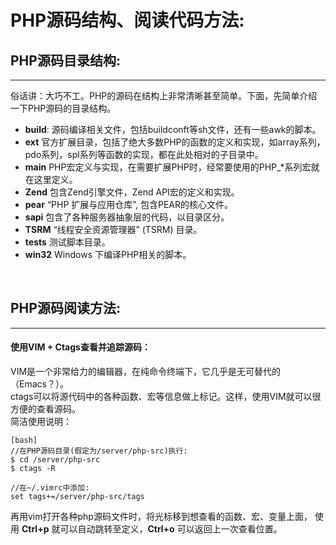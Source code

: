# PHP源码结构、阅读代码方法:
## PHP源码目录结构:  
***
  俗话讲：大巧不工。PHP的源码在结构上非常清晰甚至简单。下面，先简单介绍一下PHP源码的目录结构。

 * **build**: 源码编译相关文件，包括buildconft等sh文件，还有一些awk的脚本。
 * **ext**    官方扩展目录，包括了绝大多数PHP的函数的定义和实现，如array系列，pdo系列，spl系列等函数的实现，都在此处相对的子目录中。
 * **main**  PHP宏定义与实现，在需要扩展PHP时，经常要使用的PHP_*系列宏就在这里定义。
 * **Zend**  包含Zend引擎文件，Zend API宏的定义和实现。
 * **pear**  “PHP 扩展与应用仓库”, 包含PEAR的核心文件。
 * **sapi**  包含了各种服务器抽象层的代码，以目录区分。
 * **TSRM**  “线程安全资源管理器” (TSRM) 目录。
 * **tests**  测试脚本目录。
 * **win32**  Windows 下编译PHP相关的脚本。  

<br />


## PHP源码阅读方法:  
***

#### 使用VIM + Ctags查看并追踪源码：
VIM是一个非常给力的编辑器，在纯命令终端下，它几乎是无可替代的（Emacs？）。  
ctags可以将源代码中的各种函数、宏等信息做上标记。这样，使用VIM就可以很方便的查看源码。  
简洁使用说明：


    [bash]
    //在PHP源码目录(假定为/server/php-src)执行:
    $ cd /server/php-src
    $ ctags -R

    //在~/.vimrc中添加:
    set tags+=/server/php-src/tags

再用vim打开各种php源码文件时，将光标移到想查看的函数、宏、变量上面，
使用 **Ctrl+p** 就可以自动跳转至定义，**Ctrl+o** 可以返回上一次查看位置。
